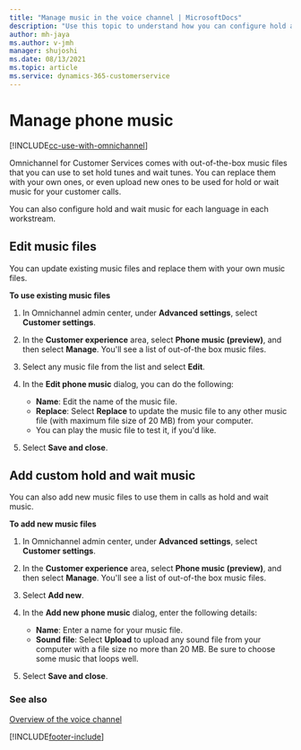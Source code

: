 ```yaml
---
title: "Manage music in the voice channel | MicrosoftDocs"
description: "Use this topic to understand how you can configure hold and wait music in Omnichannel for Customer Service."
author: mh-jaya
ms.author: v-jmh
manager: shujoshi
ms.date: 08/13/2021
ms.topic: article
ms.service: dynamics-365-customerservice
---
```


# Manage phone music

[!INCLUDE[cc-use-with-omnichannel](../includes/cc-use-with-omnichannel.md)]

Omnichannel for Customer Services comes with out-of-the-box music files that you can use to set hold tunes and wait tunes. You can replace them with your own ones, or even upload new ones to be used for hold or wait music for your customer calls.

You can also configure hold and wait music for each language in each workstream.

## Edit music files

You can update existing music files and replace them with your own music files.

**To use existing music files**

1. In Omnichannel admin center, under **Advanced settings**, select **Customer settings**.

2. In the **Customer experience** area, select **Phone music (preview)**, and then select **Manage**.
   You'll see a list of out-of-the box music files.

3. Select any music file from the list and select **Edit**.

4. In the **Edit phone music** dialog, you can do the following:
   - **Name**: Edit the name of the music file.
   - **Replace**: Select **Replace** to update the music file to any other music file (with maximum file size of 20 MB) from your computer.
   - You can play the music file to test it, if you'd like.

5. Select **Save and close**.

## Add custom hold and wait music

You can also add new music files to use them in calls as hold and wait music.

**To add new music files**

1. In Omnichannel admin center, under **Advanced settings**, select **Customer settings**.

2. In the **Customer experience** area, select **Phone music (preview)**, and then select **Manage**.
   You'll see a list of out-of-the box music files.

3. Select **Add new**.

4. In the **Add new phone music** dialog, enter the following details:
   - **Name**: Enter a name for your music file.
   - **Sound file**: Select **Upload** to upload any sound file from your computer with a file size no more than 20 MB. Be sure to choose some music that loops well.

5. Select **Save and close**.

### See also

[Overview of the voice channel](voice-channel.md)  

[!INCLUDE[footer-include](../includes/footer-banner.md)]
